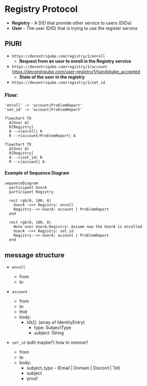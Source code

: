# Registry Protocol


- **Registry** - A DID that provide other service to users (DIDs)
- **User** - The user (DID) that is trying to use the register service

## PIURI
  
- `https://decentriqube.com/registry/1/enroll`
  - **Request from an user to enroll in the Registry service** 
- `https://decentriqube.com/registry/1/account` https://decentriqube.com/user-registry/1/handshake_accepted
  - **State of the user in the registry**
- `https://decentriqube.com/registry/1/set_id`
<!-- - `https://decentriqube.com/registry/1/remove_id` -->


### Flow:

```
'enroll' -> 'account|ProblemReport'
'set_id' -> 'account|ProblemReport'
```

```mermaid
flowchart TD
  A[User A]
  R[Registry]
  A -->|enroll| R
  R -->|account/ProblemReport| A
```

```mermaid
flowchart TD
  A[User A]
  R[Registry]
  A -->|set_id| R
  R -->|account| A
```

#### Example of Sequence Diagram

```mermaid
sequenceDiagram
  participant UserA
  participant Registry
  
  rect rgb(0, 100, 0)
    UserA ->>+ Registry: enroll
    Registry-->>-UserA: account | ProblemReport
  end

  rect rgb(0, 100, 0)
    Note over UserA,Registry: Assume now the UserA is enrolled
    UserA ->>+ Registry: set_id
    Registry-->>-UserA: account | ProblemReport
  end

```

## message structure

- `enroll`
  - from
  - to

- `account`
  - from
  - to
  - thid
  - body:
    - ids[]: (array of IdentityEntry)
      - type: SubjectType
      - subject: String

- `set_id` (edit maybe?) how to remove?
  - from
  - to
  - body:
    - subject_type - (Email | Domain | Discord | Tel)
    - subject
    - proof
